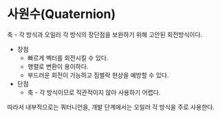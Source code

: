 # 사원수(Quaternion)
축 - 각 방식과 오일러 각 방식의 장단점을 보완하기 위해 고안된 회전방식이다.

+ 장점
  + 빠르게 벡터를 회전시킬 수 있다.
  + 행렬로 변환이 용이하다.
  + 부드러운 회전이 가능하고 짐벌락 현상을 예방할 수 있다.
+ 단점
  + 축 - 각 방식이므로 직관적이지 않아 사용하기 어렵다.
 
따라서 내부적으로는 쿼터니언을, 개발 단계에서는 오일러 각 방식을 주로 사용한다.
